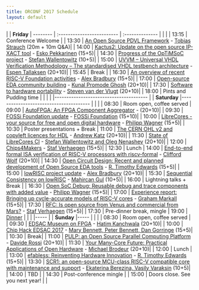 ```yaml
---
title: ORCONF 2017 Schedule
layout: default
---
```


| | **Friday**
| -------- | :------------------------- | :--------------
| | |
| 13:15  | Conference Welcome   |
| 13:30  | [An Open Source PDVL Framework](https://orconf.org/#pdvl) - [Tobias Strauch](https://orconf.org/#pdvlpresenter) (20m + 10m Q&A)|
| 14:00  | [Kactus2: Update on the open source IP-XACT tool](https://orconf.org/#kaktus) - [Esko Pekkarinen](https://orconf.org/#esko) (15+5)|
| 14:30  | [Progress of the OpTiMSoC project](https://orconf.org/#optimsoc) - [Stefan Wallentowitz](https://orconf.org/#optimsocpresenter) (10+5)|
| 15:00  | [UVVM – Universal VHDL Verification Methodology – The standardised VHDL testbench architecture](https://orconf.org/#uvvm) - [Espen Tallaksen](https://orconf.org/#espen) (20+10)|
| 15:45  | Break |
| 16:30  | [An overview of recent RISC-V Foundation activities](https://orconf.org/#riscv) - [Alex Bradbury](https://orconf.org/#asb2) (15+5)|
| 17:00  | [Open-source EDA community building](https://orconf.org/#edacommunity) - [Kunal Promode Ghosh](https://orconf.org/#edacommunitypresenter) (20+10)|
| 17:30  | [Software to hardware portability](https://orconf.org/#swhwportability) - [Steven van der Vlugt](https://orconf.org/#steven) (20+10)|
| 18:00  | Pints and Pudding time |
| | |
|---------------------------------------
| | **Saturday**
|---------------------------------------
| | |
| 08:30  | Room open, coffee served
| 09:00  | [AutoFPGA: An FPGA Component Aggregator](https://orconf.org/#autofpga) - [](https://orconf.org/#) (20+10)|
| 09:30  | [FOSSi Foundation update](https://orconf.org/#fossiupdate) - [FOSSi Foundation](https://orconf.org/#fossiboard) (15+10)|
| 10:00  | [LibreCores - your source for free and open digital hardware](https://orconf.org/#librecores) - [Philipp Wagner](https://orconf.org/#phil2) (15+5)|
| 10:30  | Poster presentations + Break
| 11:00  | [The CERN OHL v2 and copyleft licences for HDL](https://orconf.org/#cernohl) - [Andrew Katz](https://orconf.org/#andrewkatz) (20+10)|
| 11:30  | [State of LibreCores CI](https://orconf.org/#lcci) - [Stefan Wallentowitz and Oleg Nenashev](https://orconf.org/#lccipresenter) (20+10)|
| 12:00  | [Chips4Makers](https://orconf.org/#chips4makers) - [Staf Verhaegen](https://orconf.org/#staf) (15+5)|
| 12:30  | Lunch
| 14:00  | [End-to-end formal ISA verification of RISC-V processors with riscv-formal](https://orconf.org/#riscvformal) - [Clifford Wolf](https://orconf.org/#clifford) (20+10)|
| 14:30  | [Open Circuit Design:  Recent and planned development of Open Source EDA tools](https://orconf.org/#opencircuitdesign) - [R. Timothy Edwards](https://orconf.org/#rtimothyedwards) (15+5)|
| 15:00  | [lowRISC project update](https://orconf.org/#lowrisc) - [Alex Bradbury](https://orconf.org/#asb) (20+10)|
| 15:30  | [Sequential Consistency on lowRISC](https://orconf.org/#consistency) - [Mahircan Gul](https://orconf.org/#mahircan) (10+5)|
| 16:00  | Lightning talks + Break |
| 16:30  | [Open SoC Debug: Reusable debug and trace components with added value](https://orconf.org/#opensocdebug) - [Philipp Wagner](https://orconf.org/#phil) (15+5)|
| 17:00  | [Experience report: Bringing up cycle-accurate models of RISC-V cores](https://orconf.org/#cariscv) - [Graham Markall](https://orconf.org/#graham) (15+5)|
| 17:30  | [RFC: Is open source from Venus and commercial from Mars?](https://orconf.org/#venusmars) - [Staf Verhaegen](https://orconf.org/#staf) (15+5)|
| 17:30  | Pre-dinner break, mingle
| 19:00  | [Dinner](https://orconf.org/#satdinnervenue)
| | |
|-----
|  | **Sunday**
|-----
| | |
| 08:30  | Room open, coffee served |
| 09:30  | [EDSAC Museum on FPGA](https://orconf.org/#edsac) - [Hatim Kanchwala](https://orconf.org/#hatim) (20+10)|
| 10:00  | [Chip Hack EDSAC 2017](https://orconf.org/#chiphack) - [Mary Bennett, Peter Bennett, Dan Gorringe](https://orconf.org/#bennetts) (15+5)|
| 10:30  | Break|
| 11:00  | [PULP: an Open Source Parallel Computing Platform](https://orconf.org/#pulp) - [Davide Rossi](https://orconf.org/#davide) (20+10)|
| 11:30  | [Your Many-Core Future: Practical Applications of Open Hardware](https://orconf.org/#manycorefuture) - [Michael Brodeur](https://orconf.org/#manycorefuturepresenter) (20+10)|
| 12:00  | Lunch |
| 13:00  | [efabless:  Reinventing Hardware Innovation](https://orconf.org/#efabless) - [R. Timothy Edwards](https://orconf.org/#rtimothyedwards) (15+5)|
| 13:30  | [SCR1: an open-source MCU-class RISC-V compatible core with maintenance and support](https://orconf.org/#scr1) - [Ekaterina Berezina, Vasily Varaksin](https://orconf.org/#syntacore) (10+5)|
| 14:00  | TBD |
| 14:30  | Post-conference mingle |
| 15:00        | Doors close. See you next year! |
|
